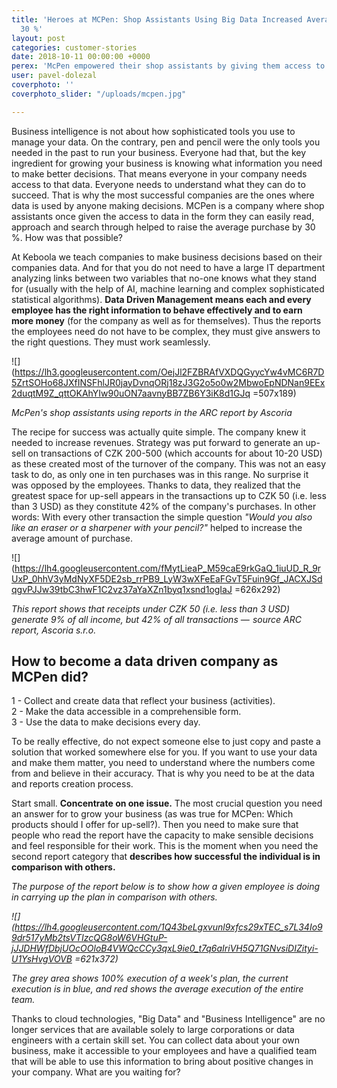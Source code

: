```yaml
---
title: 'Heroes at MCPen: Shop Assistants Using Big Data Increased Average Sales by
  30 %'
layout: post
categories: customer-stories
date: 2018-10-11 00:00:00 +0000
perex: 'McPen empowered their shop assistants by giving them access to data. '
user: pavel-dolezal
coverphoto: ''
coverphoto_slider: "/uploads/mcpen.jpg"

---
```

Business intelligence is not about how sophisticated tools you use to manage your data. On the contrary, pen and pencil were the only tools you needed in the past to run your business. Everyone had that, but the key ingredient for growing your business is knowing what information you need to make better decisions. That means everyone in your company needs access to that data. Everyone needs to understand what they can do to succeed. That is why the most successful companies are the ones where data is used by anyone making decisions. MCPen is a company where shop assistants once given the access to data in the form they can easily read, approach and search through helped to raise the average purchase by 30 %. How was that possible?

At Keboola we teach companies to make business decisions based on their companies data. And for that you do not need to have a large IT department analyzing links between two variables that no-one knows what they stand for (usually with the help of AI, machine learning and complex sophisticated statistical algorithms). **Data Driven Management means each and every employee has the right information to behave effectively and to earn more money** (for the company as well as for themselves). Thus the reports the employees need do not have to be complex, they must give answers to the right questions. They must work seamlessly.

![](https://lh3.googleusercontent.com/OejJl2FZBRAfVXDQGyycYw4vMC6R7D5ZrtSOHo68JXfINSFhlJR0jayDvnqORj18zJ3G2o5o0w2MbwoEpNDNan9EEx2duqtM9Z_qttOKAhYIw90uON7aavnyBB7ZB6Y3iK8d1GJq =507x189)

_McPen's shop assistants using reports in the ARC report by Ascoria_

The recipe for success was actually quite simple. The company knew it needed to increase revenues. Strategy was put forward to generate an up-sell on transactions of CZK 200-500 (which accounts for about 10-20 USD) as these created most of the turnover of the company. This was not an easy task to do, as only one in ten purchases was in this range. No surprise it was opposed by the employees. Thanks to data, they realized that the greatest space for up-sell appears in the transactions up to CZK 50 (i.e. less than 3 USD) as they constitute 42% of the company's purchases. In other words: With every other transaction the simple question _"Would you also like an eraser or a sharpener with your pencil?"_ helped to increase the average amount of purchase.

![](https://lh4.googleusercontent.com/fMytLieaP_M59caE9rkGaQ_1iuUD_R_9rUxP_0hhV3yMdNyXF5DE2sb_rrPB9_LyW3wXFeEaFGvT5Fuin9Gf_JACXJSdqgvPJJw39tbC3hwF1C2vz37aYaXZn1byq1xsnd1ogIaJ =626x292)

_This report shows that receipts under CZK 50 (i.e. less than 3 USD) generate 9% of all income, but 42% of all transactions —  source ARC report, Ascoria s.r.o._

## **How to become a data driven company as MCPen did?**

1 - Collect and create data that reflect your business (activities).  
2 - Make the data accessible in a comprehensible form.  
3 - Use the data to make decisions every day.

To be really effective, do not expect someone else to just copy and paste a solution that worked somewhere else for you. If you want to use your data and make them matter, you need to understand where the numbers come from and believe in their accuracy. That is why you need to be at the data and reports creation process.

Start small. **Concentrate on one issue.** The most crucial question you need an answer for to grow your business (as was true for MCPen: Which products should I offer for up-sell?). Then you need to make sure that people who read the report have the capacity to make sensible decisions and feel responsible for their work. This is the moment when you need the second report category that **describes how successful the individual is in comparison with others.**

_The purpose of the report below is to show how a given employee is doing in carrying up the plan in comparison with others._

_![](https://lh4.googleusercontent.com/1Q43beLgxvunl9xfcs29xTEC_s7L34Io99dr517yMb2tsVTIzcQG8oW6VHGtuP-jJJDHWfDbjUOcOOloB4VWQcCCy3qxL9ie0_t7q6aIriVH5Q71GNvsiDIZityi-U1YsHvgVOVB =621x372)_

_The grey area shows 100% execution of a week's plan, the current execution is in blue, and red shows the average execution of the entire team._

Thanks to cloud technologies, "Big Data" and "Business Intelligence" are no longer services that are available solely to large corporations or data engineers with a certain skill set. You can collect data about your own business, make it accessible to your employees and have a qualified team that will be able to use this information to bring about positive changes in your company. What are you waiting for?